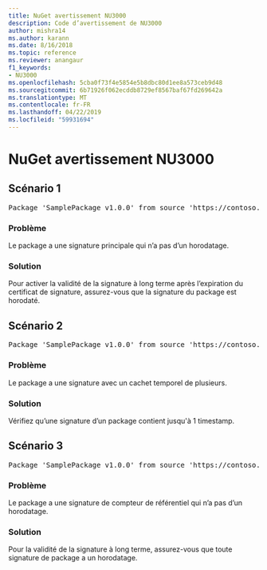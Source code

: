 ```yaml
---
title: NuGet avertissement NU3000
description: Code d’avertissement de NU3000
author: mishra14
ms.author: karann
ms.date: 8/16/2018
ms.topic: reference
ms.reviewer: anangaur
f1_keywords:
- NU3000
ms.openlocfilehash: 5cba0f73f4e5854e5b8dbc80d1ee8a573ceb9d48
ms.sourcegitcommit: 6b71926f062ecddb8729ef8567baf67fd269642a
ms.translationtype: MT
ms.contentlocale: fr-FR
ms.lasthandoff: 04/22/2019
ms.locfileid: "59931694"
---
```

# <a name="nuget-warning-nu3000"></a>NuGet avertissement NU3000

## <a name="scenario-1"></a>Scénario 1

<pre>Package 'SamplePackage v1.0.0' from source 'https://contoso.com/index.json': The primary signature does not have a timestamp.</pre>

### <a name="issue"></a>Problème

Le package a une signature principale qui n’a pas d’un horodatage.


### <a name="solution"></a>Solution

Pour activer la validité de la signature à long terme après l’expiration du certificat de signature, assurez-vous que la signature du package est horodaté.



## <a name="scenario-2"></a>Scénario 2

<pre>Package 'SamplePackage v1.0.0' from source 'https://contoso.com/index.json': Multiple timestamps are not accepted.</pre>

### <a name="issue"></a>Problème

Le package a une signature avec un cachet temporel de plusieurs.


### <a name="solution"></a>Solution

Vérifiez qu’une signature d’un package contient jusqu'à 1 timestamp.



## <a name="scenario-3"></a>Scénario 3

<pre>Package 'SamplePackage v1.0.0' from source 'https://contoso.com/index.json': The repository countersignature does not have a timestamp.</pre>

### <a name="issue"></a>Problème

Le package a une signature de compteur de référentiel qui n’a pas d’un horodatage.


### <a name="solution"></a>Solution

Pour la validité de la signature à long terme, assurez-vous que toute signature de package a un horodatage.


